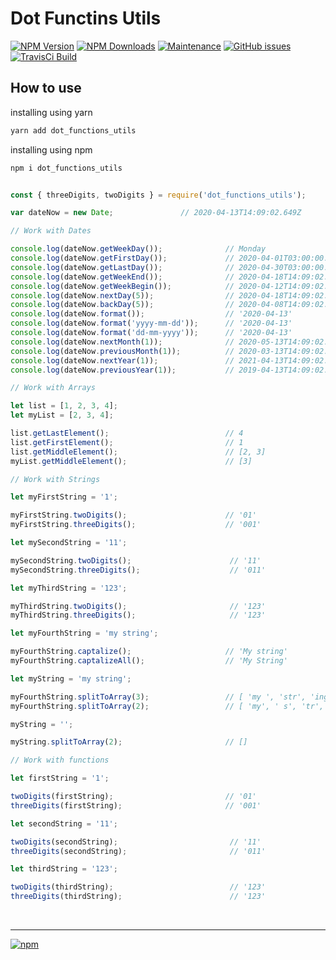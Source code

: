 # Dot Functins Utils

[![NPM Version][npm-image]][npm-url]
[![NPM Downloads][downloads-image]][downloads-url]
[![Maintenance][maintenance-img]][maintenance-url]
[![GitHub issues][issues-open-image]][issues-open-url]
[![TravisCi Build][travis-report-image]][travis-report-url]


## How to use

installing using yarn

``` sh
yarn add dot_functions_utils
```

installing using npm

``` sh
npm i dot_functions_utils
```

``` javascript

const { threeDigits, twoDigits } = require('dot_functions_utils');

var dateNow = new Date;               // 2020-04-13T14:09:02.649Z

// Work with Dates

console.log(dateNow.getWeekDay());              // Monday
console.log(dateNow.getFirstDay());             // 2020-04-01T03:00:00.000Z
console.log(dateNow.getLastDay());              // 2020-04-30T03:00:00.000Z
console.log(dateNow.getWeekEnd());              // 2020-04-18T14:09:02.649Z
console.log(dateNow.getWeekBegin());            // 2020-04-12T14:09:02.649Z
console.log(dateNow.nextDay(5));                // 2020-04-18T14:09:02.649Z
console.log(dateNow.backDay(5));                // 2020-04-08T14:09:02.649Z
console.log(dateNow.format());                  // '2020-04-13'
console.log(dateNow.format('yyyy-mm-dd'));      // '2020-04-13'
console.log(dateNow.format('dd-mm-yyyy'));      // '2020-04-13'
console.log(dateNow.nextMonth(1));              // 2020-05-13T14:09:02.649Z
console.log(dateNow.previousMonth(1));          // 2020-03-13T14:09:02.649Z
console.log(dateNow.nextYear(1));               // 2021-04-13T14:09:02.649Z
console.log(dateNow.previousYear(1));           // 2019-04-13T14:09:02.649Z

// Work with Arrays

let list = [1, 2, 3, 4];
let myList = [2, 3, 4];

list.getLastElement();                          // 4
list.getFirstElement();                         // 1
list.getMiddleElement();                        // [2, 3]
myList.getMiddleElement();                      // [3]

// Work with Strings

let myFirstString = '1';

myFirstString.twoDigits();                      // '01'
myFirstString.threeDigits();                    // '001'

let mySecondString = '11';

mySecondString.twoDigits();                      // '11'
mySecondString.threeDigits();                    // '011'

let myThirdString = '123';

myThirdString.twoDigits();                       // '123'
myThirdString.threeDigits();                     // '123'

let myFourthString = 'my string';

myFourthString.captalize();                     // 'My string'
myFourthString.captalizeAll();                  // 'My String'

let myString = 'my string';

myFourthString.splitToArray(3);                 // [ 'my ', 'str', 'ing' ]
myFourthString.splitToArray(2);                 // [ 'my', ' s', 'tr', 'in', 'g' ]

myString = '';

myString.splitToArray(2);                       // []

// Work with functions

let firstString = '1';

twoDigits(firstString);                         // '01'
threeDigits(firstString);                       // '001'

let secondString = '11';

twoDigits(secondString);                         // '11'
threeDigits(secondString);                       // '011'

let thirdString = '123';

twoDigits(thirdString);                          // '123'
threeDigits(thirdString);                        // '123'
```

<br>
<hr>

[![npm](https://img.shields.io/npm/l/express.svg)](https://github.com/AndreOneti/dot_functions_utils/blob/master/LICENSE)

[travis-report-image]: https://travis-ci.org/AndreOneti/dot_functions_utils.svg?branch=master
[travis-report-url]: https://travis-ci.org/github/AndreOneti/dot_functions_utils
[downloads-image]: https://img.shields.io/npm/dm/dot_functions_utils.svg
[downloads-url]: https://npmjs.org/package/dot_functions_utils
[npm-image]: https://img.shields.io/npm/v/dot_functions_utils.svg
[npm-url]: https://npmjs.org/package/dot_functions_utils
[maintenance-img]: https://img.shields.io/badge/Maintained%3F-yes-green.svg
[maintenance-url]: https://github.com/AndreOneti/dot_functions_utils
[issues-open-image]: https://img.shields.io/github/issues/AndreOneti/dot_functions_utils.svg
[issues-open-url]: https://github.com/AndreOneti/dot_functions_utils/issues?q=is%3Aopen+is%3Aissue
